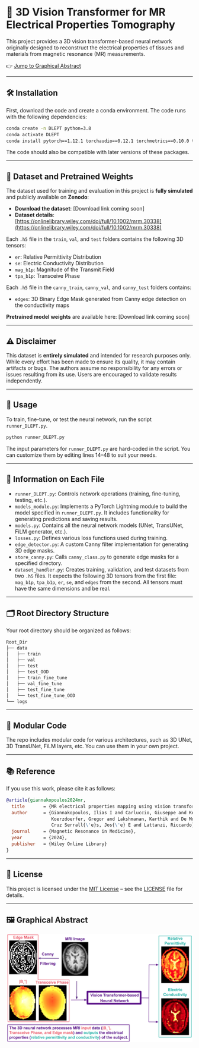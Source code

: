 # 🧠 3D Vision Transformer for MR Electrical Properties Tomography

This project provides a 3D vision transformer-based neural network originally designed to reconstruct the electrical properties of tissues and materials from magnetic resonance (MR) measurements.

👉 [Jump to Graphical Abstract](#-graphical-abstract)

---

## 🛠️ Installation

First, download the code and create a conda environment. The code runs with the following dependencies:

```bash
conda create -n DLEPT python=3.8  
conda activate DLEPT  
conda install pytorch==1.12.1 torchaudio==0.12.1 torchmetrics==0.10.0 torchvision==0.13.1 pytorch-lightning==1.7.7  
```

The code should also be compatible with later versions of these packages.

---

## 📂 Dataset and Pretrained Weights

The dataset used for training and evaluation in this project is **fully simulated** and publicly available on **Zenodo**:

- **Download the dataset**: [Download link coming soon]  
- **Dataset details**: [https://onlinelibrary.wiley.com/doi/full/10.1002/mrm.30338](https://onlinelibrary.wiley.com/doi/full/10.1002/mrm.30338)

Each `.h5` file in the `train`, `val`, and `test` folders contains the following 3D tensors:
- `er`: Relative Permittivity Distribution  
- `se`: Electric Conductivity Distribution  
- `mag_b1p`: Magnitude of the Transmit Field  
- `tpa_b1p`: Transceive Phase  

Each `.h5` file in the `canny_train`, `canny_val`, and `canny_test` folders contains:
- `edges`: 3D Binary Edge Mask generated from Canny edge detection on the conductivity maps

**Pretrained model weights** are available here: [Download link coming soon]

---

## ⚠️ Disclaimer

This dataset is **entirely simulated** and intended for research purposes only. While every effort has been made to ensure its quality, it may contain artifacts or bugs. The authors assume no responsibility for any errors or issues resulting from its use. Users are encouraged to validate results independently.

---

## 🚀 Usage

To train, fine-tune, or test the neural network, run the script `runner_DLEPT.py`.

```bash
python runner_DLEPT.py
```

The input parameters for `runner_DLEPT.py` are hard-coded in the script. You can customize them by editing lines 14–48 to suit your needs.

---

## 📄 Information on Each File

- `runner_DLEPT.py`: Controls network operations (training, fine-tuning, testing, etc.).
- `models_module.py`: Implements a PyTorch Lightning module to build the model specified in `runner_DLEPT.py`. It includes functionality for generating predictions and saving results.
- `models.py`: Contains all the neural network models (UNet, TransUNet, FiLM generator, etc.).
- `losses.py`: Defines various loss functions used during training.
- `edge_detector.py`: A custom Canny filter implementation for generating 3D edge masks.
- `store_canny.py`: Calls `canny_class.py` to generate edge masks for a specified directory.
- `dataset_handler.py`: Creates training, validation, and test datasets from two `.h5` files. It expects the following 3D tensors from the first file: `mag_b1p`, `tpa_b1p`, `er`, `se`, and `edges` from the second. All tensors must have the same dimensions and be real.

---

## 🗂️ Root Directory Structure

Your root directory should be organized as follows:

```
Root_Dir
├── data
│   ├── train
│   ├── val
│   ├── test
│   ├── test_OOD
│   ├── train_fine_tune
│   ├── val_fine_tune
│   ├── test_fine_tune
│   └── test_fine_tune_OOD
└── logs
```

---

## 🧩 Modular Code

The repo includes modular code for various architectures, such as 3D UNet, 3D TransUNet, FiLM layers, etc. You can use them in your own project.

---

## 📚 Reference

If you use this work, please cite it as follows:

```bibtex
@article{giannakopoulos2024mr,
  title       = {MR electrical properties mapping using vision transformers and canny edge detectors},
  author      = {Giannakopoulos, Ilias I and Carluccio, Giuseppe and Keerthivasan, Mahesh B and 
                 Koerzdoerfer, Gregor and Lakshmanan, Karthik and De Moura, Hector L and 
                 Cruz Serrall{\'e}s, Jos{\'e} E and Lattanzi, Riccardo},
  journal     = {Magnetic Resonance in Medicine},
  year        = {2024},
  publisher   = {Wiley Online Library}
}
```

---

## 📝 License

This project is licensed under the [MIT License](https://choosealicense.com/licenses/mit/) – see the [LICENSE](LICENSE) file for details.

---

<h2 id="graphical-abstract">🖼️ Graphical Abstract</h2>

![Graphical Representation of the Training and Testing](https://github.com/GiannakopoulosIlias/vision-transformer-network-for-mr-electrical-properties-tomography/blob/main/figures/graphical_abstract.png)
